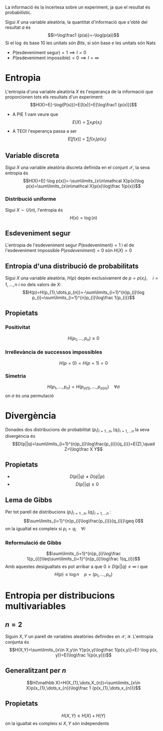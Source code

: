 La informació és la incertesa sobre un experiment, ja que el resultat és probabilístic.

Sigui  $X$ una variable aleatòria, la quantitat d'informació que s'obté del resultat $a$ és $$I=\log\frac1 {p(a)}=-\log(p(a))$$
Si el $\log$ és base 10 les unitats són $Bits$, si són base $e$ les unitats són Nats

- $P(\text{esdeveniment segur})=1\implies I=0$
- $P(\text{esdeveniment impossible})=0\implies I=\infty$

# Entropia
L'entropia d'una variable aleatòria $X$ és l'esperança de la informació que proporcionen tots els resultats d'un experiment: $$H(X)=E[-\log(P(x))]=E[I(x)]=E[\log\frac1 {p(x)}]$$
- A PIE 1 vam veure que $$E(X)=\sum\limits x_{i}p(x_{i})$$
- A TEOI l'esperança passa a ser $$E[f(x)]=\sum\limits f(x_{i})p(x_{i})$$
## Variable discreta
Sigui $X$ una variable aleatòria discreta definida en el conjunt $\mathcal X$, la seva entropia és $$H(X)=E[-\log p(x)]=-\sum\limits_{x\in\mathcal X}p(x)\log p(x)=\sum\limits_{x\in\mathcal X}p(x)\log\frac 1{p(x)}$$
### Distribució uniforme
Sigui $X\sim U(n)$, l'entropia és $$H(x)=\log(n)$$
## Esdeveniment segur
L'entropia de l'esdeveniment segur $P(\text{esdeveniment})=1$ i el de l'esdeveniment impossible $P(esdeveniment)=0$ són $H(X)=0$

## Entropia d'una distribució de probabilitats
Sigui $X$ una variable aleatòria, $H(p)$ depèn exclusivament de $p=p(x_{i}),\quad i=1,\dots,n$ i no dels valors de $X$: $$H(p)=H(p_{1},\dots,p_{n})=-\sum\limits_{i=1}^{n}p_{i}\log p_{i}=\sum\limits_{i=1}^{n}p_{i}\log\frac 1{p_{i}}$$
## Propietats
### Positivitat
$$H(p_{1},\dots,p_{n})\geq 0$$
### Irrellevància de successos impossibles
$$H(p=0)=H(p=1)=0$$
### Simetria
$$H(p_{1},\dots,p_{n})=H(p_{\sigma(1)},\dots,p_{\sigma(n)})\quad\forall\sigma$$ on $\sigma$ és una permutació
# Divergència
Donades dos distribucions de probabilitat $(p_{i})_{i=1\dots n},(q_{i})_{i=1,\dots n}$ la seva divergència és $$D(p||q)=\sum\limits_{i=1}^{n}p_{i}\log\frac{p_{i}}{q_{i}}=E(Z),\quad Z=\\log\frac X Y$$
## Propietats
- $$D(p||q)\neq D(q||p)$$
- $$D(p||q)\geq 0$$
## Lema de Gibbs
Per tot parell de distribucions $(p_{i})_{i=1\dots n},(q_{i})_{i=1,\dots n}$ : $$\sum\limits_{i=1}^{n}p_{i}\log\frac{p_{i}}{q_{i}}\geq 0$$ on la igualtat es compleix si $p_{i}=q_{i}\quad\forall i$ 

### Reformulació de Gibbs
$$\sum\limits_{i=1}^{n}p_{i}\log\frac 1{p_{i}}\leq\sum\limits_{i=1}^{n}p_{i}\log\frac 1{q_{i}}$$
Amb aquestes desigualtats es pot arribar a que $0\geq D(p||q)\leq\infty$ i que $$H(p)\leq\log n\quad p=(p_{1},\dots,p_{n})$$
# Entropia per distribucions multivariables
## $n=2$
Siguin $X,Y$ un parell de variables aleatòries definides en $\mathcal{X, Y}$. L'entropia conjunta és $$H(X,Y)=\sum\limits_{x\in X,y\in Y}p(x,y)\log\frac 1{p(x,y)}=E(-\log p(x, y))=E(\log\frac 1{p(x,y)})$$
## Generalitzant per $n$
$$H(\mathbb X)=H(X_{1},\dots,X_{n})=\sum\limits_{x\in X}p(x_{1},\dots,x_{n})\log\frac 1 {p(x_{1},\dots,x_{n})}$$
## Propietats
$$H(X,Y)\leq H(X)+H(Y)$$ on la igualtat es compleix si $X,Y$ són independents
